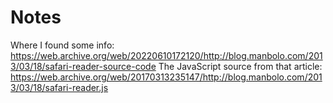 # Notes

Where I found some info: https://web.archive.org/web/20220610172120/http://blog.manbolo.com/2013/03/18/safari-reader-source-code
The JavaScript source from that article: https://web.archive.org/web/20170313235147/http://blog.manbolo.com/2013/03/18/safari-reader.js
